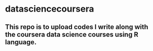 # datasciencecoursera
## This repo is to upload codes I write along with the coursera data science courses using R language.